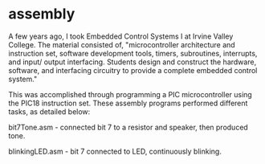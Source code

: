 # assembly

A few years ago, I took Embedded Control Systems I at Irvine Valley College. 
The material consisted of, "microcontroller architecture and instruction set, software development tools, 
timers, subroutines, interrupts, and input/ output interfacing. Students design and construct the hardware, software, 
and interfacing circuitry to provide a complete embedded control system." 

This was accomplished through programming a PIC microcontroller using the PIC18 instruction set. These assembly programs performed different tasks, as detailed below:

bit7Tone.asm - connected bit 7 to a resistor and speaker, then produced tone.

blinkingLED.asm - bit 7 connected to LED, continuously blinking.


